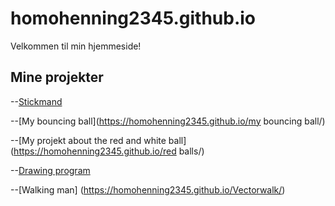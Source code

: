 # homohenning2345.github.io
Velkommen til min hjemmeside!
## Mine projekter
--[Stickmand](https://homohenning2345.github.io/Stickman/)

--[My bouncing ball](https://homohenning2345.github.io/my bouncing ball/)

--[My projekt about the red and white ball](https://homohenning2345.github.io/red balls/)

--[Drawing program](https://homohenning2345.github.io/tegneprogram/)

--[Walking man] (https://homohenning2345.github.io/Vectorwalk/)